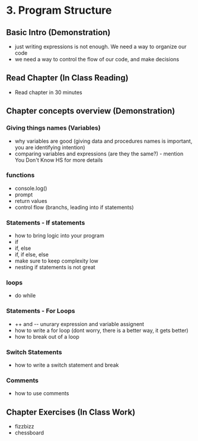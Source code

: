# 3. Program Structure

## Basic Intro (Demonstration)

-   just writing expressions is not enough. We need a way to organize our code
-   we need a way to control the flow of our code, and make decisions

## Read Chapter (In Class Reading)

-   Read chapter in 30 minutes

## Chapter concepts overview (Demonstration)

### Giving things names (Variables)

-   why variables are good (giving data and procedures names is important, you are identifying intention)
-   comparing variables and expressions (are they the same?) - mention You Don't Know HS for more details

### functions

-   console.log()
-   prompt
-   return values
-   control flow (branchs, leading into if statements)

### Statements - If statements

-   how to bring logic into your program
-   if
-   if, else
-   if, if else, else
-   make sure to keep complexity low
-   nesting if statements is not great

### loops

-   do while

### Statements - For Loops

-   ++ and -- unurary expression and variable assignent
-   how to write a for loop (dont worry, there is a better way, it gets better)
-   how to break out of a loop

### Switch Statements

-   how to write a switch statement and break

### Comments

-   how to use comments

## Chapter Exercises (In Class Work)

-   fizzbizz
-   chessboard
